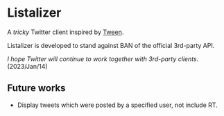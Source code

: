 # Listalizer

A *tricky* Twitter client inspired by [Tween](https://sites.google.com/site/tweentwitterclient/).

Listalizer is developed to stand against BAN of the official 3rd-party API.

*I hope Twitter will continue to work together with 3rd-party clients.*
(2023/Jan/14)

## Future works

* Display tweets which were posted by a specified user, not include RT.
